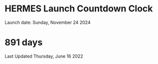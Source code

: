 # HERMES Launch Countdown Clock

Launch date: Sunday, November 24 2024
# 891 days

Last Updated Thursday, June 16 2022
